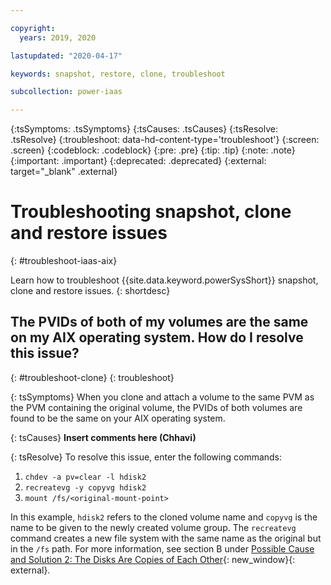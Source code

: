 ```yaml
---

copyright:
  years: 2019, 2020

lastupdated: "2020-04-17"

keywords: snapshot, restore, clone, troubleshoot

subcollection: power-iaas

---
```


{:tsSymptoms: .tsSymptoms}
{:tsCauses: .tsCauses}
{:tsResolve: .tsResolve}
{:troubleshoot: data-hd-content-type='troubleshoot'}
{:screen: .screen}
{:codeblock: .codeblock}
{:pre: .pre}
{:tip: .tip}
{:note: .note}
{:important: .important}
{:deprecated: .deprecated}
{:external: target="_blank" .external}

# Troubleshooting snapshot, clone and restore issues
{: #troubleshoot-iaas-aix}

Learn how to troubleshoot {{site.data.keyword.powerSysShort}} snapshot, clone and restore issues.
{: shortdesc}

## The PVIDs of both of my volumes are the same on my AIX operating system. How do I resolve this issue?
{: #troubleshoot-clone}
{: troubleshoot}

{: tsSymptoms}
When you clone and attach a volume to the same PVM as the PVM containing the original volume, the PVIDs of both volumes are found to be the same on your AIX operating system.

{: tsCauses}
**Insert comments here (Chhavi)**

{: tsResolve}
To resolve this issue, enter the following commands:

1. `chdev -a pv=clear -l hdisk2`
2. `recreatevg -y copyvg hdisk2`
3. `mount /fs/<original-mount-point>`

In this example, `hdisk2` refers to the cloned volume name and `copyvg` is the name to be given to the newly created volume group. The `recreatevg` command creates a new file system with the same name as the original but in the `/fs` path. For more information, see section B under [Possible Cause and Solution 2: The Disks Are Copies of Each Other](https://www.ibm.com/support/pages/resolving-lvm-and-hard-disk-pvid-issues){: new_window}{: external}.